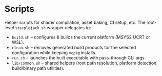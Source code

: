 # Scripts

Helper scripts for shader compilation, asset baking, CI setup, etc. The root-level `steeplejack.sh` wrapper delegates to:

- `build.sh` – configures & builds the current platform (MSYS2 UCRT or WSL).
- `clean.sh` – removes generated build products for the selected configuration while keeping `vcpkg` installs.
- `run.sh` – launches the built executable with pass-through CLI args.
- `lib/common.sh` – shared helpers (root path resolution, platform detection, build/binary path utilities).
